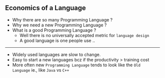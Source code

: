 ## Economics of a Language

- Why there are so many Programming Language ?
- Why we need a new Programming Language ?
- What is a good Programming Language ?
  - Well there is no universally accepted metric for `language design`
  - A good language is one people use ..

---

- Widely used languages are slow to change.
- Easy to start a new languages bcz if the productivity > training cost
- More often new `Programming Language` tends to look like the `Old Language` ie., like `Java` vs `C++`
